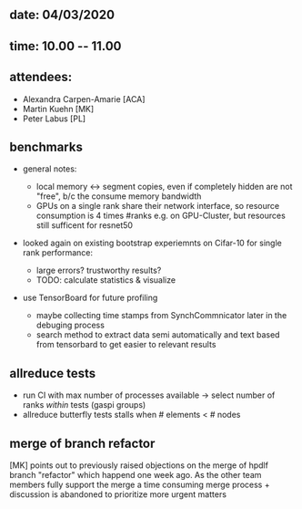 ## date: 04/03/2020
## time: 10.00 -- 11.00
## attendees:
  * Alexandra Carpen-Amarie [ACA]
  * Martin Kuehn [MK]
  * Peter Labus [PL]

## benchmarks

* general notes:
  * local memory <-> segment copies, even if completely hidden are not "free", b/c the consume memory bandwidth
  * GPUs on a single rank share their network interface, so resource consumption is 4 times #ranks e.g. on GPU-Cluster,
    but resources still sufficent for resnet50
* looked again on existing bootstrap experiemnts on Cifar-10 for single rank performance:
  * large errors? trustworthy results?
  * TODO: calculate statistics & visualize

* use TensorBoard for future profiling
  * maybe collecting time stamps from SynchCommnicator later in the debuging process
  * search method to extract data semi automatically and text based from tensorbard to get easier to relevant results

## allreduce tests

* run CI with max number of processes available -> select number of ranks *within* tests (gaspi groups)
* allreduce butterfly tests stalls when # elements < # nodes

## merge of branch refactor

[MK] points out to previously raised objections on the merge of hpdlf branch "refactor" which happend one week ago. As the other team members fully support the merge a time consuming merge process + discussion is abandoned to prioritize more urgent matters
